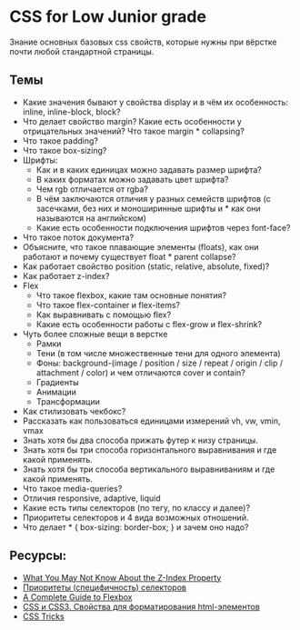 # CSS for Low Junior grade
Знание основных базовых css свойств, которые нужны при вёрстке почти любой стандартной страницы.

## Темы
* Какие значения бывают у свойства display и в чём их особенность: inline, inline-block, block?
* Что делает свойство margin? Какие есть особенности у отрицательных значений? Что такое margin * collapsing?
* Что такое padding?
* Что такое box-sizing?
* Шрифты:
    * Как и в каких единицах можно задавать размер шрифта? 
    * В каких форматах можно задавать цвет шрифта? 
    * Чем rgb отличается от rgba?
    * В чём заключаются отличия у разных семейств шрифтов (с засечками, без них и моноширинные шрифты и * как они называются на английском)
    * Какие есть особенности подключения шрифтов через font-face?
* Что такое поток документа?
* Объясните, что такое плавающие элементы (floats), как они работают и почему существует float * parent collapse?
* Как работает свойство position (static, relative, absolute, fixed)?
* Как работает z-index?
* Flex
    * Что такое flexbox, какие там основные понятия?
    * Что такое flex-container и flex-items?
    * Как выравнивать с помощью flex?
    * Какие есть особенности работы с flex-grow и flex-shrink?
* Чуть более сложные вещи в верстке
    * Рамки
    * Тени (в том числе множественные тени для одного элемента)
    * Фоны: background-(image / position / size / repeat / origin / clip / attachment / color) и чем отличаются cover и contain?
    * Градиенты
    * Анимации
    * Трансформации
* Как стилизовать чекбокс?
* Рассказать как пользоваться единицами измерений vh, vw, vmin, vmax
* Знать хотя бы два способа прижать футер к низу страницы.
* Знать хотя бы три способа горизонтального выравнивания и где какой применять.
* Знать хотя бы три способа вертикального выравниваниям и где какой применять.
* Что такое media-queries?
* Отличия responsive, adaptive, liquid
* Какие есть типы селекторов (по тегу, по классу и далее)?
* Приоритеты селекторов и 4 вида возможных отношений.
* Что делает * { box-sizing: border-box; } и зачем оно надо?


## Ресурсы:
* [What You May Not Know About the Z-Index Property](https://webdesign.tutsplus.com/articles/what-you-may-not-know-about-the-z-index-property--webdesign-16892)
* [Приоритеты (специфичность) селекторов]()
* [A Complete Guide to Flexbox](https://css-tricks.com/snippets/css/a-guide-to-flexbox/)
* [CSS и CSS3. Свойства для форматирования html-элементов](https://html5book.ru/css-css3/)
* [CSS Tricks](https://css-tricks.com/)